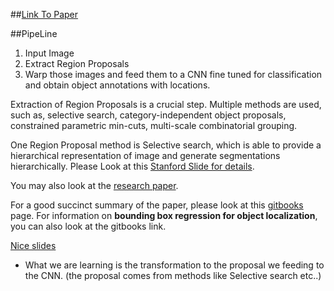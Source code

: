 
##[Link To Paper](https://arxiv.org/pdf/1311.2524.pdf)

##PipeLine
1. Input Image
2. Extract Region Proposals
3. Warp those images and feed them to a CNN fine tuned for classification and obtain object annotations with locations.

Extraction of Region Proposals is a crucial step. Multiple methods are used, such as, selective search,
category-independent object proposals, constrained parametric min-cuts, multi-scale combinatorial grouping.

One Region Proposal method is Selective search, which is able to provide a hierarchical representation of image and generate 
segmentations hierarchically. 
Please Look at this [Stanford Slide for details](http://vision.stanford.edu/teaching/cs231b_spring1415/slides/ssearch_schuyler.pdf).

You may also look at the [research paper](https://ivi.fnwi.uva.nl/isis/publications/2013/UijlingsIJCV2013/UijlingsIJCV2013.pdf).

For a good succinct summary of the paper, please look at this [gitbooks](https://leonardoaraujosantos.gitbooks.io/artificial-inteligence/content/object_localization_and_detection.html) page. For information on 
**bounding box regression for object localization**, you can also look at the gitbooks link.

[Nice slides](http://cvlab.postech.ac.kr/~bhhan/class/cse703r_2016s/csed703r_lecture6.pdf)
 
 - What we are learning is the transformation to the proposal we feeding to the CNN. (the proposal comes from methods like Selective search etc..)
